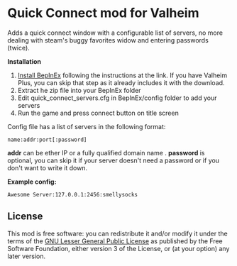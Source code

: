 # Quick Connect mod for Valheim

Adds a quick connect window with a configurable list of servers, no more dealing with steam's buggy favorites widow and entering passwords (twice).  
  
**Installation**  
1.  [Install BepInEx](https://valheim.thunderstore.io/package/denikson/BepInExPack_Valheim/) following the instructions at the link.
      If you have Valheim Plus, you can skip that step as it already includes it with the download.
3.  Extract he zip file into your BepInEx folder
4.  Edit quick_connect_servers.cfg in BepInEx/config folder to add your servers
5.  Run the game and press connect button on title screen

  Config file has a list of servers in the following format:  
  
```
name:addr:port[:password]
```
**addr** can be ether IP or a fully qualified domain name .
**password** is optional, you can skip it if your server doesn't need a password or if you don't want to write it down.
  
**Example config:**  
 ```
Awesome Server:127.0.0.1:2456:smellysocks
```

## License

This mod is free software: you can redistribute it and/or modify it under the terms of the [GNU Lesser General Public License](http://www.gnu.org/licenses/lgpl-3.0.en.html) as published by the Free Software Foundation, either version 3 of the License, or (at your option) any later version.

